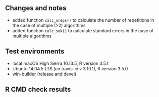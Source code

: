 ## Changes and notes
* added function `calc_nreps()` to calculate the number of repetitions in the case of multiple (>2) algorithms
* added function `calc_sek()` to calculate standard errors in the case of multiple algorithms

## Test environments
* local macOS High Sierra 10.13.5, R version 3.5.1
* Ubuntu 14.04.5 LTS (on travis-ci v 3.10.1), R version 3.5.0
* win-builder (release and devel)

## R CMD check results  
